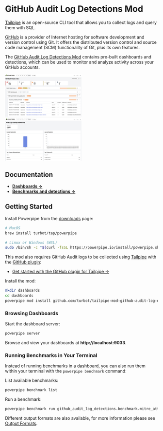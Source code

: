 # GitHub Audit Log Detections Mod

[Tailpipe](https://tailpipe.io) is an open-source CLI tool that allows you to collect logs and query them with SQL.

[GitHub](https://www.github.com/) is a provider of Internet hosting for software development and version control using Git. It offers the distributed version control and source code management (SCM) functionality of Git, plus its own features.

The [GitHub Audit Log Detections Mod](https://hub.powerpipe.io/mods/turbot/tailpipe-mod-github-audit-log-detections) contains pre-built dashboards and detections, which can be used to monitor and analyze activity across your GitHub accounts.

<img src="https://raw.githubusercontent.com/turbot/tailpipe-mod-github-audit-log-detections/main/docs/images/github_audit_log_mitre_dashboard.png" width="50%" type="thumbnail"/>
<img src="https://raw.githubusercontent.com/turbot/tailpipe-mod-github-audit-log-detections/main/docs/images/github_audit_log_activity_dashboard.png" width="50%" type="thumbnail"/>

## Documentation

- **[Dashboards →](https://hub.powerpipe.io/mods/turbot/tailpipe-mod-github-audit-log-detections/dashboards)**
- **[Benchmarks and detections →](https://hub.powerpipe.io/mods/turbot/tailpipe-mod-github-audit-log-detections/benchmarks)**

## Getting Started

Install Powerpipe from the [downloads](https://powerpipe.io/downloads) page:

```sh
# MacOS
brew install turbot/tap/powerpipe
```

```sh
# Linux or Windows (WSL)
sudo /bin/sh -c "$(curl -fsSL https://powerpipe.io/install/powerpipe.sh)"
```

This mod also requires GitHub Audit logs to be collected using [Tailpipe](https://tailpipe.io) with the [GitHub plugin](https://hub.tailpipe.io/plugins/turbot/github):
- [Get started with the GitHub plugin for Tailpipe →](https://hub.tailpipe.io/plugins/turbot/github#getting-started)

Install the mod:

```sh
mkdir dashboards
cd dashboards
powerpipe mod install github.com/turbot/tailpipe-mod-github-audit-log-detections
```

### Browsing Dashboards

Start the dashboard server:

```sh
powerpipe server
```

Browse and view your dashboards at **http://localhost:9033**.

### Running Benchmarks in Your Terminal

Instead of running benchmarks in a dashboard, you can also run them within your
terminal with the `powerpipe benchmark` command:

List available benchmarks:

```sh
powerpipe benchmark list
```

Run a benchmark:

```sh
powerpipe benchmark run github_audit_log_detections.benchmark.mitre_attack_v161
```

Different output formats are also available, for more information please see
[Output Formats](https://powerpipe.io/docs/reference/cli/benchmark#output-formats).
